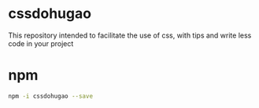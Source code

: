 # cssdohugao
This repository intended to facilitate the use of css, with tips and write less code in your project

npm
===
```bash
npm -i cssdohugao --save
```
